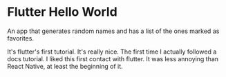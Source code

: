 # Flutter Hello World
An app that generates random names and has a list of the ones marked as favorites.

It's flutter's first tutorial. It's really nice. The first time I actually followed a docs tutorial. I liked this first contact with flutter. It was less annoying than React Native, at least the beginning of it.
